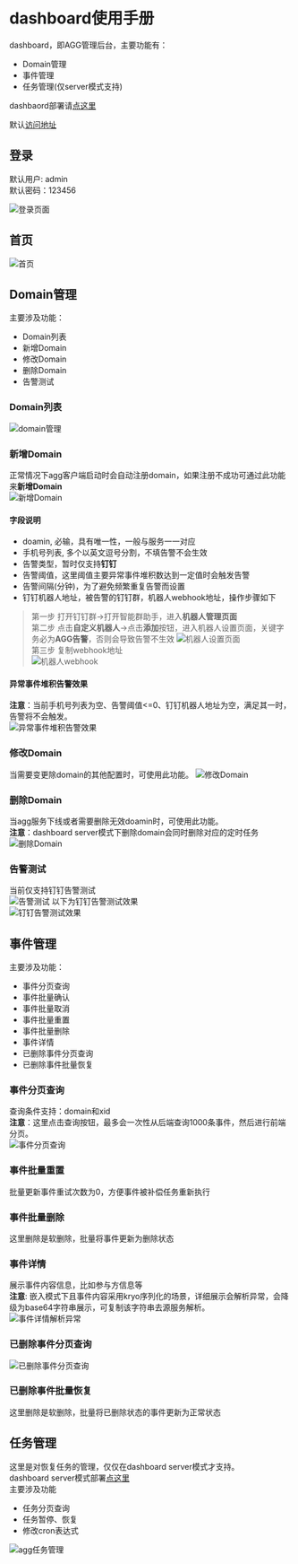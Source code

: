 # dashboard使用手册  
dashboard，即AGG管理后台，主要功能有：
- Domain管理  
- 事件管理  
- 任务管理(仅server模式支持)  

dashbaord部署请[点这里](/zh-cn/aggdocs/ops/dashboard/index.html)  


默认[访问地址](http://localhost:22332/aggregate-framework-dashboard)  
## 登录
默认用户: admin   
默认密码：123456  
      
![登录页面](../../img/dashboard/login.png)

## 首页

![首页](../../img/dashboard/welcome.png)  

## Domain管理  
主要涉及功能：
- Domain列表
- 新增Domain
- 修改Domain
- 删除Domain
- 告警测试
### Domain列表
![domain管理](../../img/dashboard/domain_manage.png)

### 新增Domain
正常情况下agg客户端启动时会自动注册domain，如果注册不成功可通过此功能来**新增Domain**  
![新增Domain](../../img/dashboard/doamin_add.png)

#### 字段说明
- doamin, 必输，具有唯一性，一般与服务一一对应   
- 手机号列表, 多个以英文逗号分割，不填告警不会生效
- 告警类型，暂时仅支持**钉钉**
- 告警阈值，这里阈值主要异常事件堆积数达到一定值时会触发告警
- 告警间隔(分钟)，为了避免频繁重复告警而设置
- 钉钉机器人地址，被告警的钉钉群，机器人webhook地址，操作步骤如下
> 第一步 打开钉钉群->打开智能群助手，进入**机器人管理页面**  
> 第二步 点击**自定义机器人**->点击**添加**按钮，进入机器人设置页面，关键字务必为**AGG告警**，否则会导致告警不生效
![机器人设置页面](../../img/dashboard/ding_robot_setting.png)    
> 第三步 复制webhook地址   
![机器人webhook](../../img/dashboard/ding_webhook.png)
  
#### 异常事件堆积告警效果
**注意**：当前手机号列表为空、告警阈值<=0、钉钉机器人地址为空，满足其一时，告警将不会触发。  
![异常事件堆积告警效果](../../img/dashboard/domain_alert_result_show.png)

### 修改Domain
当需要变更除domain的其他配置时，可使用此功能。
![修改Domain](../../img/dashboard/domain_modify.png)

### 删除Domain
当agg服务下线或者需要删除无效doamin时，可使用此功能。  
**注意**：dashboard server模式下删除domain会同时删除对应的定时任务
![删除Domain](../../img/dashboard/domain_delete.png)

### 告警测试
当前仅支持钉钉告警测试  
![告警测试](../../img/dashboard/domain_alert_test.png)
以下为钉钉告警测试效果  
![钉钉告警测试效果](../../img/dashboard/ding_alert_test_show.png)
## 事件管理
主要涉及功能：
- 事件分页查询
- 事件批量确认
- 事件批量取消
- 事件批量重置
- 事件批量删除
- 事件详情
- 已删除事件分页查询
- 已删除事件批量恢复

### 事件分页查询
查询条件支持：domain和xid  
**注意**：这里点击查询按钮，最多会一次性从后端查询1000条事件，然后进行前端分页。  
![事件分页查询](../../img/dashboard/transaction_manage.png)  


### 事件批量重置
批量更新事件重试次数为0，方便事件被补偿任务重新执行    
### 事件批量删除
这里删除是软删除，批量将事件更新为删除状态    
### 事件详情  
展示事件内容信息，比如参与方信息等  
**注意**: 嵌入模式下且事件内容采用kryo序列化的场景，详细展示会解析异常，会降级为base64字符串展示，可复制该字符串去源服务解析。  
![事件详情解析异常](../../img/dashboard/transaction_detail_parse_error.png)
### 已删除事件分页查询
![已删除事件分页查询](../../img/dashboard/transaction_manager_for_deleted.png)  
### 已删除事件批量恢复
这里删除是软删除，批量将已删除状态的事件更新为正常状态    

## 任务管理
这里是对恢复任务的管理，仅仅在dashboard server模式才支持。   
dashboard server模式部署[点这里](/zh-cn/docs/ops/dashboard/deploy-server.html)  
主要涉及功能  
- 任务分页查询  
- 任务暂停、恢复  
- 修改cron表达式  

![agg任务管理](../../img/dashboard/agg-task-manage.png)  
